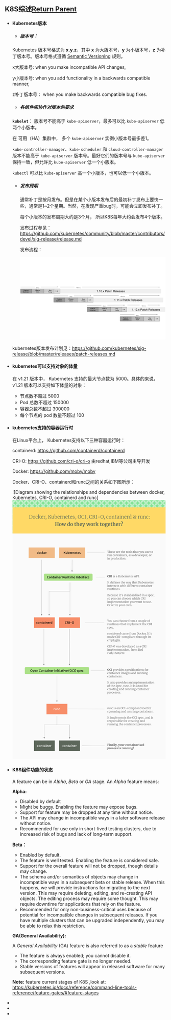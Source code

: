 ## K8S综述[Return Parent](../README.md)

- #### Kubernetes版本

  - ##### 版本号：

  Kubernetes 版本号格式为 **x.y.z**，其中 **x** 为大版本号，**y** 为小版本号，**z** 为补丁版本号。版本号格式遵循 [Semantic Versioning](https://semver.org/) 规则。

  x大版本号:  when you make incompatible API changes,

  y小版本号: when you add functionality in a backwards compatible manner, 

  z补丁版本号： when you make backwards compatible bug fixes.

  

  

  - ##### 各组件间协作对版本的要求

  **`kubelet`**： 版本号不能高于 `kube-apiserver`，最多可以比 `kube-apiserver` 低两个小版本。

  在 可用（HA）集群中， 多个 `kube-apiserver` 实例小版本号最多差1。

  `kube-controller-manager`、`kube-scheduler` 和 `cloud-controller-manager` 版本不能高于 `kube-apiserver` 版本号。最好它们的版本号与 `kube-apiserver` 保持一致，但允许比 `kube-apiserver` 低一个小版本。

  `kubectl` 可以比 `kube-apiserver` 高一个小版本，也可以低一个小版本。

  

  - ##### 发布周期

    通常补丁是按月发布。但是在某个小版本发布后的最初补丁发布上要快一些，通常是1~2个星期。当然，在发现严重bug时，可能会立即发布补丁。 

    每个小版本的发布周期大约是3个月， 所以K8S每年大约会发布4个版本。

    发布过程参见： https://github.com/kubernetes/community/blob/master/contributors/devel/sig-release/release.md

    发布流程：

    ![release-lifecycle](./pics/release-lifecycle.png)

  kubernetes版本发布计划见：https://github.com/kubernetes/sig-release/blob/master/releases/patch-releases.md

- #### kubernetes可以支持对象的体量

  在 v1.21 版本中， Kubernetes 支持的最大节点数为 5000。具体的来说，v1.21 版本可以支持如下体量的对象：

  - 节点数不超过 5000
  - Pod 总数不超过 150000
  - 容器总数不超过 300000
  - 每个节点的 pod 数量不超过 100

- #### kubernetes支持的容器运行时

  在Linux平台上， Kubernetes支持以下三种容器运行时：

  containerd: https://github.com/containerd/containerd 

  CRI-O: https://github.com/cri-o/cri-o   由redhat,IBM等公司主导开发

  Docker: https://github.com/moby/moby

  Docker、CRI-O、containerd和runc之间的关系如下图所示：

  ![Diagram showing the relationships and dependencies between docker, Kubernetes, CRI-O, containerd and runc]![avatar](./pics/container-ecosystem.drawio.png)

- #### K8S组件功能的状态

  A feature can be in *Alpha*, *Beta* or *GA* stage. An *Alpha* feature means:

  **Alpha:** 

  - Disabled by default
  - Might be buggy. Enabling the feature may expose bugs.
  - Support for feature may be dropped at any time without notice.
  - The API may change in incompatible ways in a later software release without notice.
  - Recommended for use only in short-lived testing clusters, due to increased risk of bugs and lack of long-term support.

  **Beta：** 

  - Enabled by default.
  - The feature is well tested. Enabling the feature is considered safe.
  - Support for the overall feature will not be dropped, though details may change.
  - The schema and/or semantics of objects may change in incompatible ways in a subsequent beta or stable release. When this happens, we will provide instructions for migrating to the next version. This may require deleting, editing, and re-creating API objects. The editing process may require some thought. This may require downtime for applications that rely on the feature.
  - Recommended for only non-business-critical uses because of potential for incompatible changes in subsequent releases. If you have multiple clusters that can be upgraded independently, you may be able to relax this restriction.

  **GA(General Availability):**

  A *General Availability* (GA) feature is also referred to as a *stable* feature

  - The feature is always enabled; you cannot disable it.
  - The corresponding feature gate is no longer needed.
  - Stable versions of features will appear in released software for many subsequent versions.

  **Note:**  feature current stages of K8S ,look at: https://kubernetes.io/docs/reference/command-line-tools-reference/feature-gates/#feature-stages 

   

- 

- 

  

- 

